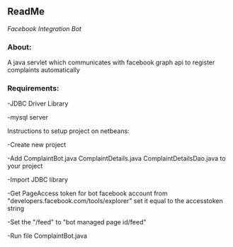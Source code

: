 ## ReadMe

*Facebook Integration Bot*

### About:
A java servlet which communicates with facebook graph api to register complaints automatically

### Requirements:

-JDBC Driver Library

-mysql server

Instructions to setup project on netbeans:

-Create new project

-Add ComplaintBot.java ComplaintDetails.java
 ComplaintDetailsDao.java to your project

-Import JDBC library

-Get PageAccess token for bot facebook account from "developers.facebook.com/tools/explorer" set it equal to the accesstoken string

-Set the "<group id>/feed" to "bot managed page id/feed"

-Run file ComplaintBot.java 
